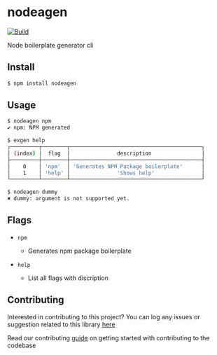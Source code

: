 # nodeagen

[![Build](https://github.com/arshadkazmi42/nodeagen/actions/workflows/nodejs.yml/badge.svg)](https://github.com/arshadkazmi42/nodeagen/actions/workflows/nodejs.yml)

Node boilerplate generator cli

## Install

```bash
$ npm install nodeagen
```

## Usage

```bash
$ nodeagen npm
✔ npm: NPM generated

$ exgen help
┌─────────┬────────┬──────────────────────────────────────────┐
│ (index) │  flag  │               description                │
├─────────┼────────┼──────────────────────────────────────────┤
│    0    │ 'npm'  │ 'Generates NPM Package boilerplate'      │
│    1    │ 'help' │               'Shows help'               │
└─────────┴────────┴──────────────────────────────────────────┘

$ nodeagen dummy
✖ dummy: argument is not supported yet.
```

## Flags

- `npm` 
  - Generates npm package boilerplate

- `help`
  - List all flags with discription

## Contributing

Interested in contributing to this project?
You can log any issues or suggestion related to this library [here](https://github.com/arshadkazmi42/nodeagen/issues/new)

Read our contributing [guide](CONTRIBUTING.md) on getting started with contributing to the codebase